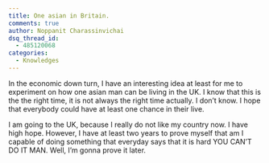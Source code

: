 ```yaml
---
title: One asian in Britain.
comments: true
author: Noppanit Charassinvichai
dsq_thread_id:
  - 485120068
categories:
  - Knowledges
---
```

In the economic down turn, I have an interesting idea at least for me to experiment on how one asian man can be living in the UK. I know that this is the the right time, it is not always the right time actually. I don&#8217;t know. I hope that everybody could have at least one chance in their live.

I am going to the UK, because I really do not like my country now. I have high hope. However, I have at least two years to prove myself that am I capable of doing something that everyday says that it is hard YOU CAN&#8217;T DO IT MAN. Well, I&#8217;m gonna prove it later.